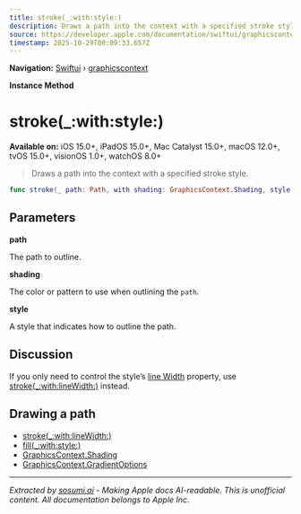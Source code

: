 ```yaml
---
title: stroke(_:with:style:)
description: Draws a path into the context with a specified stroke style.
source: https://developer.apple.com/documentation/swiftui/graphicscontext/stroke(_:with:style:)
timestamp: 2025-10-29T00:09:33.657Z
---
```


**Navigation:** [Swiftui](/documentation/swiftui) › [graphicscontext](/documentation/swiftui/graphicscontext)

**Instance Method**

# stroke(_:with:style:)

**Available on:** iOS 15.0+, iPadOS 15.0+, Mac Catalyst 15.0+, macOS 12.0+, tvOS 15.0+, visionOS 1.0+, watchOS 8.0+

> Draws a path into the context with a specified stroke style.

```swift
func stroke(_ path: Path, with shading: GraphicsContext.Shading, style: StrokeStyle)
```

## Parameters

**path**

The path to outline.



**shading**

The color or pattern to use when outlining the `path`.



**style**

A style that indicates how to outline the path.



## Discussion

If you only need to control the style’s [line Width](/documentation/swiftui/strokestyle/linewidth) property, use [stroke(_:with:lineWidth:)](/documentation/swiftui/graphicscontext/stroke(_:with:linewidth:)) instead.

## Drawing a path

- [stroke(_:with:lineWidth:)](/documentation/swiftui/graphicscontext/stroke(_:with:linewidth:))
- [fill(_:with:style:)](/documentation/swiftui/graphicscontext/fill(_:with:style:))
- [GraphicsContext.Shading](/documentation/swiftui/graphicscontext/shading)
- [GraphicsContext.GradientOptions](/documentation/swiftui/graphicscontext/gradientoptions)

---

*Extracted by [sosumi.ai](https://sosumi.ai) - Making Apple docs AI-readable.*
*This is unofficial content. All documentation belongs to Apple Inc.*
